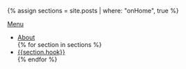 {% 
    assign sections = site.posts | where: "onHome", true 
%}

<a href="#menu" class="nav"><span>Menu</span></a>

<nav id="menu">
    <ul>
        <li><a href="#about" data-alt="Chris Wynia"><span>About</span></a></li>
        {% for section in sections %}
            <li><a href="#{{section.hook}}" data-alt="{{section.title}}"><span>{{section.hook}}</span></a></li>
        {% endfor %}
    </ul>
</nav>